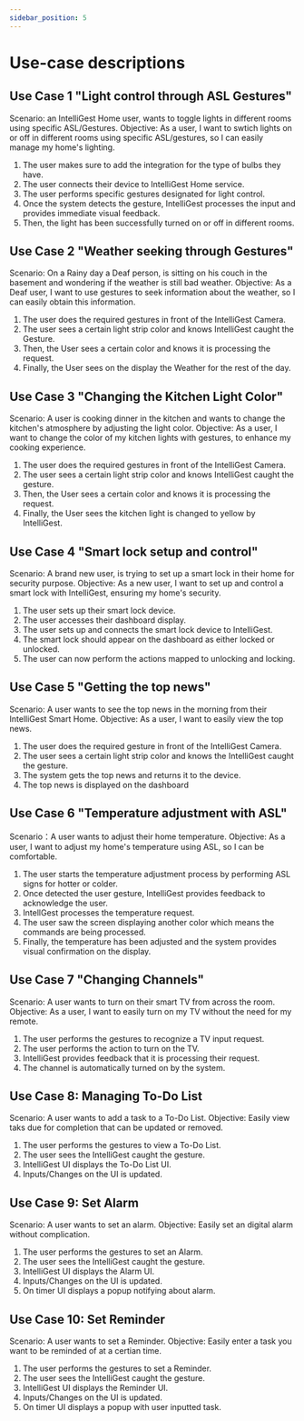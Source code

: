 ```yaml
---
sidebar_position: 5
---
```


# Use-case descriptions

## Use Case 1 "Light control through ASL Gestures"

Scenario: an IntelliGest Home user, wants to toggle lights in different rooms using specific ASL/Gestures.
Objective: As a user, I want to swtich lights on or off in different rooms using specific ASL/gestures, so I can easily manage my home's lighting. 

1. The user makes sure to add the integration for the type of bulbs they have.
2. The user connects their device to IntelliGest Home service.
3. The user performs specific gestures designated for light control.
4. Once the system detects the gesture, IntelliGest processes the input and provides immediate visual feedback.
5. Then, the light has been successfully turned on or off in different rooms. 


## Use Case 2 "Weather seeking through Gestures"

Scenario: On a Rainy day a Deaf person, is sitting on his couch in the basement and wondering if the weather is still bad weather.
Objective: As a Deaf user, I want to use gestures to seek information about the weather, so I can easily obtain this information.

1.	The user does the required gestures in front of the IntelliGest Camera.
2.	The user sees a certain light strip color and knows IntelliGest caught the Gesture.
3.	Then, the User sees a certain color and knows it is processing the request.
4.	Finally, the User sees on the display the Weather for the rest of the day.

## Use Case 3 "Changing the Kitchen Light Color"

Scenario: A user is cooking dinner in the kitchen and wants to change the kitchen's atmosphere by adjusting the light color.
Objective: As a user, I want to change the color of my kitchen lights with gestures, to enhance my cooking experience. 

1.	The user does the required gestures in front of the IntelliGest Camera.
2.	The user sees a certain light strip color and knows IntelliGest caught the gesture.
3.	Then, the User sees a certain color and knows it is processing the request.
4.	Finally, the User sees the kitchen light is changed to yellow by IntelliGest.

## Use Case 4 "Smart lock setup and control"

Scenario: A brand new user, is trying to set up a smart lock in their home for security purpose.
Objective: As a new user, I want to set up and control a smart lock with IntelliGest, ensuring my home's security.

1.	The user sets up their smart lock device.
2.	The user accesses their dashboard display.
3.	The user sets up and connects the smart lock device to IntelliGest.
4.	The smart lock should appear on the dashboard as either locked or unlocked.
5.	The user can now perform the actions mapped to unlocking and locking.

## Use Case 5 "Getting the top news"

Scenario: A user wants to see the top news in the morning from their IntelliGest Smart Home.
Objective: As a user, I want to easily view the top news.

1. The user does the required gesture in front of the IntelliGest Camera.
2. The user sees a certain light strip color and knows the IntelliGest caught the gesture.
3. The system gets the top news and returns it to the device.
4. The top news is displayed on the dashboard


## Use Case 6 "Temperature adjustment with ASL"

Scenario：A user wants to adjust their home temperature.
Objective: As a user, I want to adjust my home's temperature using ASL, so I can be comfortable.

1. The user starts the temperature adjustment process by performing ASL signs for hotter or colder.
2. Once detected the user gesture, IntelliGest provides feedback to acknowledge the user.
3. IntellGest processes the temperature request.
4. The user saw the screen displaying another color which means the commands are being processed.
5. Finally, the temperature has been adjusted and the system provides visual confirmation on the display.

## Use Case 7 "Changing Channels"

Scenario: A user wants to turn on their smart TV from across the room.
Objective: As a user, I want to easily turn on my TV without the need for my remote.

1. The user performs the gestures to recognize a TV input request.
2. The user performs the action to turn on the TV.
3. IntelliGest provides feedback that it is processing their request.
4. The channel is automatically turned on by the system.

## Use Case 8: Managing To-Do List

Scenario: A user wants to add a task to a To-Do List.
Objective: Easily view taks due for completion that can be updated or removed.

1. The user performs the gestures to view a To-Do List.
2. The user sees the IntelliGest caught the gesture.
3. IntelliGest UI displays the To-Do List UI.
4. Inputs/Changes on the UI is updated.

## Use Case 9: Set Alarm

Scenario: A user wants to set an alarm.
Objective: Easily set an digital alarm without complication.

1. The user performs the gestures to set an Alarm.
2. The user sees the IntelliGest caught the gesture.
3. IntelliGest UI displays the Alarm UI.
4. Inputs/Changes on the UI is updated.
5. On timer UI displays a popup notifying about alarm.

## Use Case 10: Set Reminder

Scenario: A user wants to set a Reminder.
Objective: Easily enter a task you want to be reminded of at a certian time.

1. The user performs the gestures to set a Reminder.
2. The user sees the IntelliGest caught the gesture.
3. IntelliGest UI displays the Reminder UI.
4. Inputs/Changes on the UI is updated.
5. On timer UI displays a popup with user inputted task.
